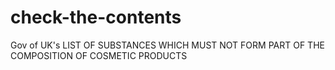 # check-the-contents
Gov of UK's LIST OF SUBSTANCES WHICH MUST NOT FORM PART OF THE COMPOSITION OF COSMETIC PRODUCTS
